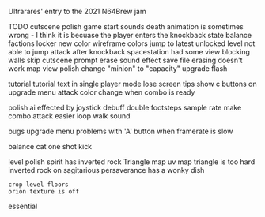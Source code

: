 
Ultrarares' entry to the 2021 N64Brew jam

TODO
    cutscene polish
    game start sounds
    death animation is sometimes wrong - I think it is becuase the player enters the knockback state
    balance factions
    locker new color
    wireframe colors
    jump to latest unlocked level
    not able to jump attack after knockback
    spacestation had some view blocking walls
    skip cutscene prompt
    erase sound effect
    save file erasing doesn't work
    map view polish
    change "minion" to "capacity"
    upgrade flash 

tutorial
    tutorial text in single player mode
    lose screen tips
    show c buttons on upgrade menu
    attack color change when combo is ready

polish
    ai effected by joystick debuff
    double footsteps sample rate
    make combo attack easier
    loop walk sound

bugs
    upgrade menu problems with 'A' button when framerate is slow

balance
    cat one shot kick

level polish
    spirit has inverted rock
    Triangle map uv map
    triangle is too hard
    inverted rock on sagitarious
    persaverance has a wonky dish

    crop level floors
    orion texture is off
essential
